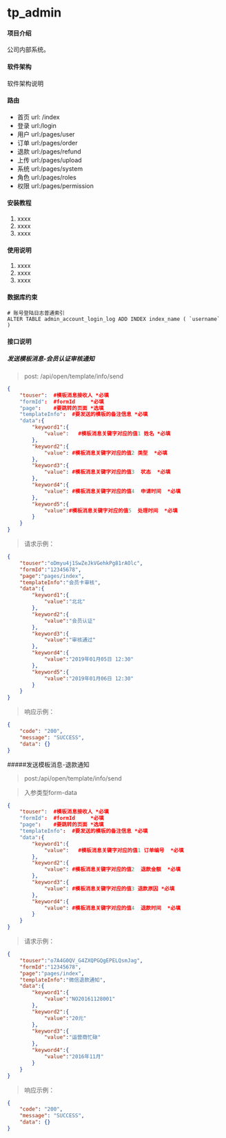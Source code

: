 # tp_admin

#### 项目介绍
公司内部系统。

#### 软件架构
软件架构说明

#### 路由

- 首页  url: /index
- 登录  url:/login
- 用户  url:/pages/user
- 订单  url:/pages/order
- 退款  url:/pages/refund
- 上传 url:/pages/upload
- 系统 url:/pages/system
- 角色 url:/pages/roles
- 权限 url:/pages/permission


#### 安装教程

1. xxxx
2. xxxx
3. xxxx

#### 使用说明

1. xxxx
2. xxxx
3. xxxx

#### 数据库约束

```mysql
# 账号登陆日志普通索引
ALTER TABLE admin_account_login_log ADD INDEX index_name ( `username` ) 

```
#### 接口说明

##### 发送模板消息-会员认证审核通知
> post: /api/open/template/info/send

```json
{
	"touser":  #模板消息接收人 *必填
	"formId":  #formId     *必填
	"page":    #要跳转的页面 *选填
	"templateInfo":  #要发送的模板的备注信息 *必填
	"data":{
		"keyword1":{
			"value":   #模板消息关键字对应的值1 姓名 *必填
		},
		"keyword2":{
		    "value": #模板消息关键字对应的值2 类型  *必填
		},
		"keyword3":{
			"value": #模板消息关键字对应的值3  状态  *必填
		},
		"keyword4":{
	    	"value": #模板消息关键字对应的值4  申请时间  *必填
		},
		"keyword5":{
			"value":#模板消息关键字对应的值5  处理时间  *必填
		}
	}
}
```
> 请求示例：
```json
{
	"touser":"oDmyu4j1SwZeJkVGehkPg81rAOlc",
	"formId":"12345678",
	"page":"pages/index",
	"templateInfo":"会员卡审核",
	"data":{
		"keyword1":{
			"value":"北北"
		},
		"keyword2":{
			"value":"会员认证"
		},
		"keyword3":{
			"value":"审核通过"
		},
		"keyword4":{
			"value":"2019年01月05日 12:30"
		},
		"keyword5":{
			"value":"2019年01月06日 12:30"
		}
	}
}
```
> 响应示例：
```json
{
    "code": "200",
    "message": "SUCCESS",
    "data": {}
}
```

#####发送模板消息-退款通知
> post:/api/open/template/info/send

> 入参类型form-data
```json
{
	"touser":  #模板消息接收人 *必填
	"formId":  #formId     *必填
	"page":    #要跳转的页面 *选填
	"templateInfo":  #要发送的模板的备注信息 *必填
	"data":{
		"keyword1":{
			"value":   #模板消息关键字对应的值1 订单编号  *必填
		},
		"keyword2":{
		    "value": #模板消息关键字对应的值2  退款金额  *必填
		},
		"keyword3":{
			"value": #模板消息关键字对应的值3 退款原因 *必填
		},
		"keyword4":{
	    	"value": #模板消息关键字对应的值4  退款时间  *必填
		}
	}
}
```
> 请求示例：
```json
{
	"touser":"o7A4G0QV_G4ZXQPGQgEPELQsmJag",
	"formId":"12345678",
	"page":"pages/index",
	"templateInfo":"微信退款通知",
	"data":{
		"keyword1":{
			"value":"NO20161128001"
		},
		"keyword2":{
			"value":"20元"
		},
		"keyword3":{
			"value":"运营商忙碌"
		},
		"keyword4":{
			"value":"2016年11月"
		}
	}
}
```
> 响应示例：
```json
{
    "code": "200",
    "message": "SUCCESS",
    "data": {}
}
```




